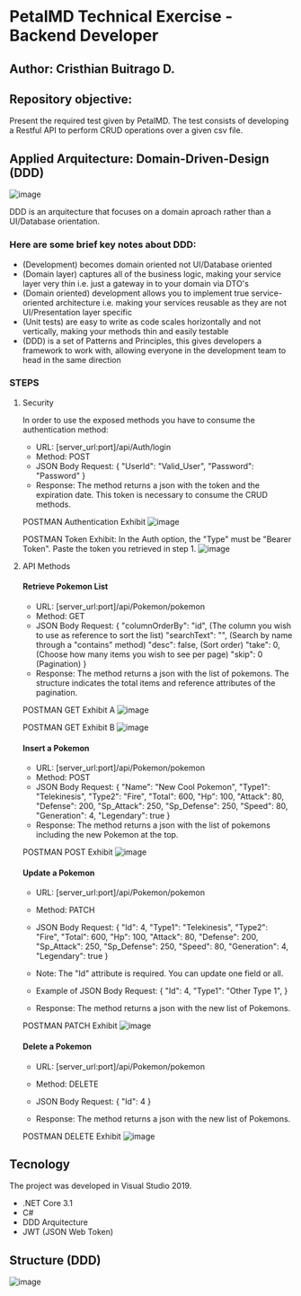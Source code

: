 # PetalMD Technical Exercise - Backend Developer
## Author: Cristhian Buitrago D.

## Repository objective: 
   Present the required test given by PetalMD. The test consists of developing a Restful API to perform CRUD operations over a given csv file.

## Applied Arquitecture: Domain-Driven-Design (DDD)

![image](https://user-images.githubusercontent.com/42946312/140680884-aeff050c-37c9-49a7-b397-346ca9d29fb4.png)

DDD is an arquitecture that focuses on a domain aproach rather than a UI/Database orientation.

### Here are some brief key notes about DDD:

* (Development) becomes domain oriented not UI/Database oriented 
* (Domain layer) captures all of the business logic, making your service layer very thin i.e. just a gateway in to your domain via DTO's
* (Domain oriented) development allows you to implement true service-oriented architecture i.e. making your services reusable as they are not UI/Presentation layer specific 
* (Unit tests) are easy to write as code scales horizontally and not vertically, making your methods thin and easily testable
* (DDD) is a set of Patterns and Principles, this gives developers a framework to work with, allowing everyone in the development team to head in the same direction

### STEPS

1. Security

    In order to use the exposed methods you have to consume the authentication method:

    * URL: [server_url:port]/api/Auth/login
    * Method: POST
    * JSON Body Request:
                          {
                              "UserId": "Valid_User",
                              "Password": "Password"
                          }
    * Response: The method returns a json with the token and the expiration date. This token is necessary to consume the CRUD methods.

    POSTMAN Authentication Exhibit
    ![image](https://user-images.githubusercontent.com/42946312/140682021-8ba6d7d6-e11d-415d-b266-2306b777cb73.png)
    
    POSTMAN Token Exhibit: In the Auth option, the "Type" must be "Bearer Token". Paste the token you retrieved in step 1.
    ![image](https://user-images.githubusercontent.com/42946312/140684242-5bfb8de3-5713-4403-8949-e88f1625f5c8.png)


 2. API Methods
 
    #### Retrieve Pokemon List
      
      * URL: [server_url:port]/api/Pokemon/pokemon
      * Method: GET
      * JSON Body Request:
                          {
                              "columnOrderBy": "id", (The column you wish to use as reference to sort the list)
                              "searchText": "", (Search by name through a "contains" method)
                              "desc": false, (Sort order)
                              "take": 0, (Choose how many items you wish to see per page)
                              "skip": 0 (Pagination)
                          }
      * Response: The method returns a json with the list of pokemons. The structure indicates the total items and reference attributes of the pagination.

      POSTMAN GET Exhibit A
      ![image](https://user-images.githubusercontent.com/42946312/140683048-4b8a0cfa-8599-4866-9b7e-de89060d6c4f.png)
    
      POSTMAN GET Exhibit B
      ![image](https://user-images.githubusercontent.com/42946312/140683108-e2fcd1ed-fdb5-4810-be86-13dd93fb7636.png)
    
    #### Insert a Pokemon

      * URL: [server_url:port]/api/Pokemon/pokemon
      * Method: POST
      * JSON Body Request:
                          {
                              "Name": "New Cool Pokemon",
                              "Type1": "Telekinesis",
                              "Type2": "Fire",
                              "Total": 600,
                              "Hp": 100,
                              "Attack": 80,
                              "Defense": 200,
                              "Sp_Attack": 250,
                              "Sp_Defense": 250,
                              "Speed": 80,
                              "Generation": 4,
                              "Legendary": true
                          }
      * Response: The method returns a json with the list of pokemons including the new Pokemon at the top.

      POSTMAN POST Exhibit
      ![image](https://user-images.githubusercontent.com/42946312/140683326-5f925179-aedc-4560-8d2f-5c0775306d6b.png)
    
    #### Update a Pokemon

      * URL: [server_url:port]/api/Pokemon/pokemon
      * Method: PATCH
      * JSON Body Request:
                          {
                              "Id": 4,
                              "Type1": "Telekinesis",
                              "Type2": "Fire",
                              "Total": 600,
                              "Hp": 100,
                              "Attack": 80,
                              "Defense": 200,
                              "Sp_Attack": 250,
                              "Sp_Defense": 250,
                              "Speed": 80,
                              "Generation": 4,
                              "Legendary": true
                          }
       * Note: The "Id" attribute is required. You can update one field or all. 
       * Example of JSON Body Request:
                          {
                              "Id": 4,
                              "Type1": "Other Type 1",
                          }
                          
       * Response: The method returns a json with the new list of Pokemons.
        
       POSTMAN PATCH Exhibit
       ![image](https://user-images.githubusercontent.com/42946312/140683872-4a498f03-f002-4cb1-bf98-011c3106735a.png)

     #### Delete a Pokemon
     
       * URL: [server_url:port]/api/Pokemon/pokemon
       * Method: DELETE
       * JSON Body Request:
                          {
                              "Id": 4
                          }
                          
       * Response: The method returns a json with the new list of Pokemons.
       
       POSTMAN DELETE Exhibit
       ![image](https://user-images.githubusercontent.com/42946312/140684117-53c2cce6-2399-442b-b739-d40b6439a20f.png)
       
 ## Tecnology
 
   The project was developed in Visual Studio 2019.
 
   * .NET Core 3.1
   * C#
   * DDD Arquitecture
   * JWT (JSON Web Token)

## Structure (DDD)

  ![image](https://user-images.githubusercontent.com/42946312/140685039-93774221-6632-4adb-aa47-b486383d43b7.png)
